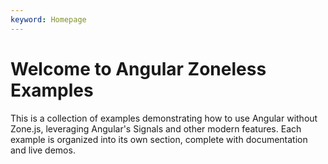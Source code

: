 ```yaml
---
keyword: Homepage
---
```


# Welcome to Angular Zoneless Examples

This is a collection of examples demonstrating how to use Angular without Zone.js, leveraging Angular's Signals and other modern features. Each example is organized into its own section, complete with documentation and live demos.

